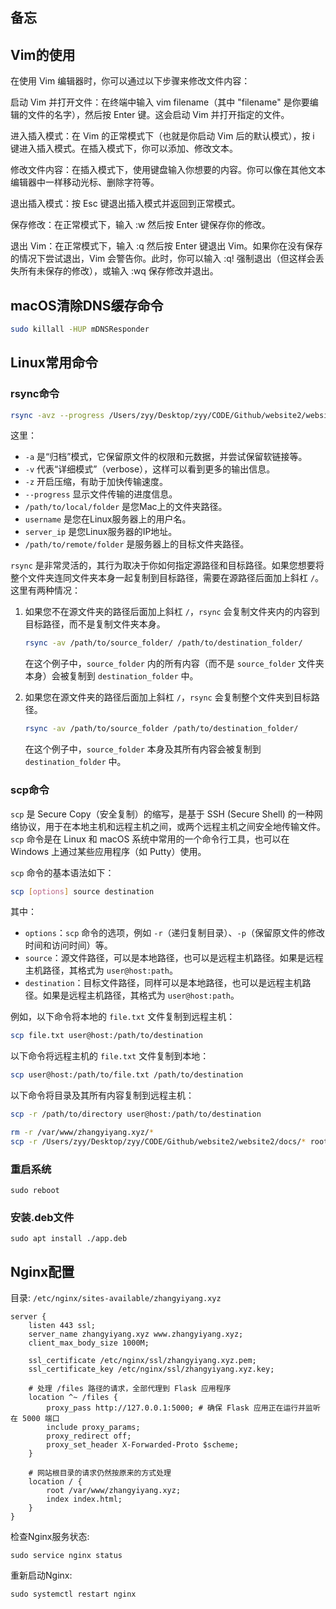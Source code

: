 ## 备忘 <!-- {docsify-ignore} -->

## Vim的使用
在使用 Vim 编辑器时，你可以通过以下步骤来修改文件内容：

启动 Vim 并打开文件：在终端中输入 vim filename（其中 "filename" 是你要编辑的文件的名字），然后按 Enter 键。这会启动 Vim 并打开指定的文件。

进入插入模式：在 Vim 的正常模式下（也就是你启动 Vim 后的默认模式），按 i 键进入插入模式。在插入模式下，你可以添加、修改文本。

修改文件内容：在插入模式下，使用键盘输入你想要的内容。你可以像在其他文本编辑器中一样移动光标、删除字符等。

退出插入模式：按 Esc 键退出插入模式并返回到正常模式。

保存修改：在正常模式下，输入 :w 然后按 Enter 键保存你的修改。

退出 Vim：在正常模式下，输入 :q 然后按 Enter 键退出 Vim。如果你在没有保存的情况下尝试退出，Vim 会警告你。此时，你可以输入 :q! 强制退出（但这样会丢失所有未保存的修改），或输入 :wq 保存修改并退出。

## macOS清除DNS缓存命令
```bash
sudo killall -HUP mDNSResponder
```
## Linux常用命令
### rsync命令

```bash
rsync -avz --progress /Users/zyy/Desktop/zyy/CODE/Github/website2/website2/docs/ root@66.135.29.181:/var/www/zhangyiyang.xyz
```

这里：
- `-a` 是“归档”模式，它保留原文件的权限和元数据，并尝试保留软链接等。
- `-v` 代表“详细模式”（verbose），这样可以看到更多的输出信息。
- `-z` 开启压缩，有助于加快传输速度。
- `--progress` 显示文件传输的进度信息。
- `/path/to/local/folder` 是您Mac上的文件夹路径。
- `username` 是您在Linux服务器上的用户名。
- `server_ip` 是您Linux服务器的IP地址。
- `/path/to/remote/folder` 是服务器上的目标文件夹路径。

`rsync` 是非常灵活的，其行为取决于你如何指定源路径和目标路径。如果您想要将整个文件夹连同文件夹本身一起复制到目标路径，需要在源路径后面加上斜杠 `/`。这里有两种情况：

1. 如果您不在源文件夹的路径后面加上斜杠 `/`，`rsync` 会复制文件夹内的内容到目标路径，而不是复制文件夹本身。

   ```bash
   rsync -av /path/to/source_folder/ /path/to/destination_folder/
   ```

   在这个例子中，`source_folder` 内的所有内容（而不是 `source_folder` 文件夹本身）会被复制到 `destination_folder` 中。

2. 如果您在源文件夹的路径后面加上斜杠 `/`，`rsync` 会复制整个文件夹到目标路径。

   ```bash
   rsync -av /path/to/source_folder /path/to/destination_folder/
   ```

   在这个例子中，`source_folder` 本身及其所有内容会被复制到 `destination_folder` 中。

### scp命令
`scp` 是 Secure Copy（安全复制）的缩写，是基于 SSH (Secure Shell) 的一种网络协议，用于在本地主机和远程主机之间，或两个远程主机之间安全地传输文件。`scp` 命令是在 Linux 和 macOS 系统中常用的一个命令行工具，也可以在 Windows 上通过某些应用程序（如 Putty）使用。

`scp` 命令的基本语法如下：

```bash
scp [options] source destination
```
其中：

- `options`：`scp` 命令的选项，例如 `-r`（递归复制目录）、`-p`（保留原文件的修改时间和访问时间）等。
- `source`：源文件路径，可以是本地路径，也可以是远程主机路径。如果是远程主机路径，其格式为 `user@host:path`。
- `destination`：目标文件路径，同样可以是本地路径，也可以是远程主机路径。如果是远程主机路径，其格式为 `user@host:path`。

例如，以下命令将本地的 `file.txt` 文件复制到远程主机：

```bash
scp file.txt user@host:/path/to/destination
```

以下命令将远程主机的 `file.txt` 文件复制到本地：

```bash
scp user@host:/path/to/file.txt /path/to/destination
```

以下命令将目录及其所有内容复制到远程主机：

```bash
scp -r /path/to/directory user@host:/path/to/destination
```

```bash
rm -r /var/www/zhangyiyang.xyz/*
scp -r /Users/zyy/Desktop/zyy/CODE/Github/website2/website2/docs/* root@66.135.29.181:/var/www/zhangyiyang.xyz
```

### 重启系统
```
sudo reboot
```

### 安装.deb文件
```
sudo apt install ./app.deb
```

## Nginx配置
目录: `/etc/nginx/sites-available/zhangyiyang.xyz`
```
server {
    listen 443 ssl;
    server_name zhangyiyang.xyz www.zhangyiyang.xyz;
    client_max_body_size 1000M;

    ssl_certificate /etc/nginx/ssl/zhangyiyang.xyz.pem;
    ssl_certificate_key /etc/nginx/ssl/zhangyiyang.xyz.key;

    # 处理 /files 路径的请求，全部代理到 Flask 应用程序
    location ^~ /files {
        proxy_pass http://127.0.0.1:5000; # 确保 Flask 应用正在运行并监听在 5000 端口
        include proxy_params;
        proxy_redirect off;
        proxy_set_header X-Forwarded-Proto $scheme;
    }

    # 网站根目录的请求仍然按原来的方式处理
    location / {
        root /var/www/zhangyiyang.xyz;
        index index.html;
    }
}
```
检查Nginx服务状态:
```
sudo service nginx status

```

重新启动Nginx:
```
sudo systemctl restart nginx

```
